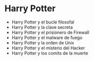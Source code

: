 # Harry Potter

* Harry Potter y el bucle filosofal
* Harry Potter y la clave secreta
* Harry Potter y el prisionero de Firewall
* Harry Potter y el malware de fuego
* Harry Potter y la orden de Unix
* Harry Potter y el misterio del Hacker
* Harry Potter y los comits de la muerte
